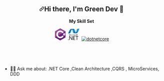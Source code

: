 <article class="markdown-body entry-content container-lg f5" itemprop="text">
    <h1 align="center" dir="auto"><a class="anchor" aria-hidden="true"><svg class="octicon octicon-link"
                viewBox="0 0 16 16" version="1.1" width="16" height="16" aria-hidden="true">
                <path fill-rule="evenodd"
                    d="M7.775 3.275a.75.75 0 001.06 1.06l1.25-1.25a2 2 0 112.83 2.83l-2.5 2.5a2 2 0 01-2.83 0 .75.75 0 00-1.06 1.06 3.5 3.5 0 004.95 0l2.5-2.5a3.5 3.5 0 00-4.95-4.95l-1.25 1.25zm-4.69 9.64a2 2 0 010-2.83l2.5-2.5a2 2 0 012.83 0 .75.75 0 001.06-1.06 3.5 3.5 0 00-4.95 0l-2.5 2.5a3.5 3.5 0 004.95 4.95l1.25-1.25a.75.75 0 00-1.06-1.06l-1.25 1.25a2 2 0 01-2.83 0z">
                </path>
            </svg></a>Hi there, I'm Green Dev<g-emoji class="g-emoji" alias="wave"
            fallback-src="https://github.githubassets.com/images/icons/emoji/unicode/1f44b.png">
            👋</g-emoji>
    </h1>
    <p align="center" dir="auto">
        <strong>
            My Skill Set
        </strong>
    </p>
    <p align="center" dir="auto">  
        <a target="_blank" rel="noopener noreferrer"
            href="https://raw.githubusercontent.com/devicons/devicon/master/icons/csharp/csharp-original.svg"><img
                src="https://raw.githubusercontent.com/devicons/devicon/master/icons/csharp/csharp-original.svg"
                alt="csharp" width="40" height="40" style="max-width: 100%;"></a>
        <a target="_blank" rel="noopener noreferrer"
            href="https://raw.githubusercontent.com/devicons/devicon/master/icons/dot-net/dot-net-original-wordmark.svg"><img
                src="https://raw.githubusercontent.com/devicons/devicon/master/icons/dot-net/dot-net-original-wordmark.svg"
                alt="dotnet" width="40" height="40" style="max-width: 100%;"></a>
        <a target="_blank" rel="noopener noreferrer"
            href="https://camo.githubusercontent.com/09a074fcc6a4c2c8aa3cfc3538aa29107805e5404c197f3d54df4b4e8d3765fa/68747470733a2f2f75706c6f61642e77696b696d656469612e6f72672f77696b6970656469612f636f6d6d6f6e732f7468756d622f652f65652f2e4e45545f436f72655f4c6f676f2e7376672f3230343870782d2e4e45545f436f72655f4c6f676f2e7376672e706e67"><img
                src="https://camo.githubusercontent.com/09a074fcc6a4c2c8aa3cfc3538aa29107805e5404c197f3d54df4b4e8d3765fa/68747470733a2f2f75706c6f61642e77696b696d656469612e6f72672f77696b6970656469612f636f6d6d6f6e732f7468756d622f652f65652f2e4e45545f436f72655f4c6f676f2e7376672f3230343870782d2e4e45545f436f72655f4c6f676f2e7376672e706e67"
                alt="dotnetcore" width="40" height="40"
                data-canonical-src="https://upload.wikimedia.org/wikipedia/commons/thumb/e/ee/.NET_Core_Logo.svg/2048px-.NET_Core_Logo.svg.png"
                style="max-width: 100%;"></a>
    </p>
    <br>
    <br>
    <br>
    <ul dir="auto">
        <li>
            <g-emoji class="g-emoji" alias="speech_balloon"
                fallback-src="https://github.githubassets.com/images/icons/emoji/unicode/1f4ac.png">
                💬❔</g-emoji> Ask me about: .NET Core ,Clean Architecture ,CQRS , MicroServices, DDD
        </li> 
    </ul>
    <br>
</article>
